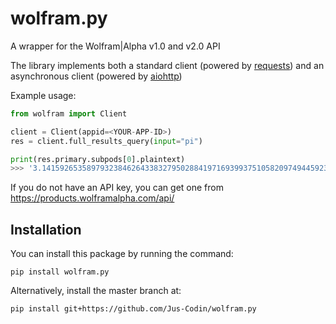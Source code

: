 # wolfram.py
A wrapper for the Wolfram|Alpha v1.0 and v2.0 API

The library implements both a standard client (powered by [requests](https://requests.readthedocs.io/en/latest/)) and an asynchronous client (powered by [aiohttp](https://docs.aiohttp.org/en/stable/index.html))

Example usage:
```py
from wolfram import Client

client = Client(appid=<YOUR-APP-ID>)
res = client.full_results_query(input="pi")

print(res.primary.subpods[0].plaintext)
>>> '3.1415926535897932384626433832795028841971693993751058209749445923...'
```

If you do not have an API key, you can get one from https://products.wolframalpha.com/api/

## Installation
You can install this package by running the command:
```
pip install wolfram.py
```

Alternatively, install the master branch at:
```
pip install git+https://github.com/Jus-Codin/wolfram.py
```